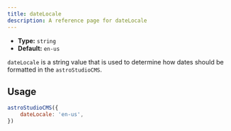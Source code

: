 ```yaml
---
title: dateLocale
description: A reference page for dateLocale
---
```


- **Type:** `string`
- **Default:** `en-us`

`dateLocale` is a string value that is used to determine how dates should be formatted in the `astroStudioCMS`.

## Usage

```js title="astro.config.mjs"  {2}
astroStudioCMS({
    dateLocale: 'en-us',
})
```